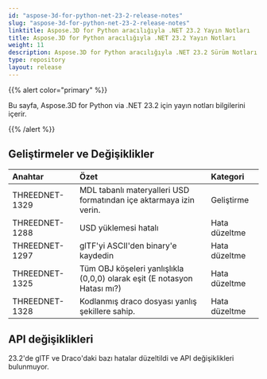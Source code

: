 ```yaml
---
id: "aspose-3d-for-python-net-23-2-release-notes"
slug: "aspose-3d-for-python-net-23-2-release-notes"
linktitle: Aspose.3D for Python aracılığıyla .NET 23.2 Yayın Notları
title: Aspose.3D for Python aracılığıyla .NET 23.2 Yayın Notları
weight: 11
description: Aspose.3D for Python aracılığıyla .NET 23.2 Sürüm Notları – en son güncellemeler ve düzeltmeler.
type: repository
layout: release
---
```


{{% alert color="primary" %}}

Bu sayfa, Aspose.3D for Python via .NET 23.2 için yayın notları bilgilerini içerir.

{{% /alert %}}
## **Geliştirmeler ve Değişiklikler**

|**Anahtar**|**Özet**|**Kategori**|
| :- | :- | :- |
| THREEDNET-1329 | MDL tabanlı materyalleri USD formatından içe aktarmaya izin verin. | Geliştirme |
| THREEDNET-1288 | USD yüklemesi hatalı | Hata düzeltme |
| THREEDNET-1297 | glTF'yi ASCII'den binary'e kaydedin | Hata düzeltme |
| THREEDNET-1325 | Tüm OBJ köşeleri yanlışlıkla (0,0,0) olarak eşit (E notasyon Hatası mı?) | Hata düzeltme |
| THREEDNET-1328 | Kodlanmış draco dosyası yanlış şekillere sahip. | Hata düzeltme |

## API değişiklikleri ##

23.2'de glTF ve Draco'daki bazı hatalar düzeltildi ve API değişiklikleri bulunmuyor.